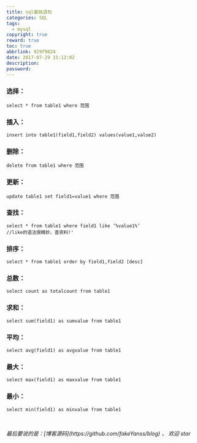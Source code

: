 ```yaml
---
title: sql基础语句
categories: SQL
tags:
  - mysql
copyright: true
reward: true
toc: true
abbrlink: 929f9824
date: 2017-07-29 15:12:02
description:
password:
---
```

### 选择：
```
select * from table1 where 范围
```
<!--more-->
### 插入：
```
insert into table1(field1,field2) values(value1,value2)
```
### 删除：
```
delete from table1 where 范围
```
### 更新：
```
update table1 set field1=value1 where 范围
```

### 查找：
```
select * from table1 where field1 like ’%value1%’ 
//like的语法很精妙，查资料!'
```

### 排序：
```
select * from table1 order by field1,field2 [desc]
```
### 总数：
```
select count as totalcount from table1
```
### 求和：
```
select sum(field1) as sumvalue from table1
```
### 平均：
```
select avg(field1) as avgvalue from table1
```
### 最大：
```
select max(field1) as maxvalue from table1
```
### 最小：
```
select min(field1) as minvalue from table1
```

<br>

<p id="div-border-top-green"><i>最后要说的是：[博客源码](https://github.com/fakeYanss/blog) ， 欢迎 star</i></p>